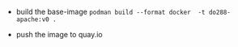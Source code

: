 * build the base-image
``
podman build --format docker  -t do288-apache:v0 .
``

* push the image to quay.io


